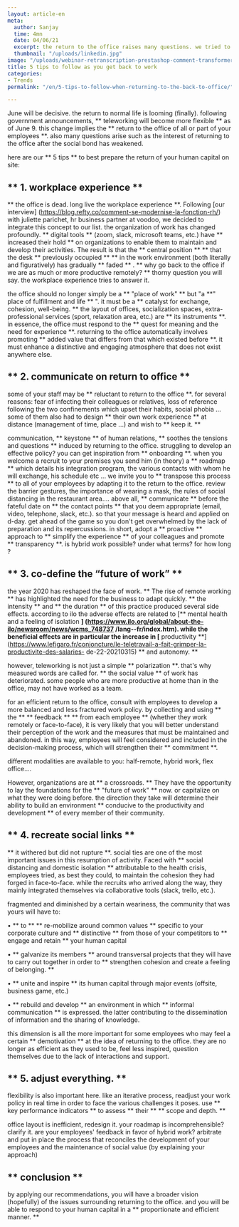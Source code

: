 ```yaml
---
layout: article-en
meta:
  author: Sanjay
  time: 4mn
  date: 04/06/21
  excerpt: the return to the office raises many questions. we tried to answer it
  thumbnail: "/uploads/linkedin.jpg"
image: "/uploads/webinar-retranscription-prestashop-comment-transformer-la-periode-d-essai-a-tous-les-couts-9.png"
title: 5 tips to follow as you get back to work
categories:
- Trends
permalink: "/en/5-tips-to-follow-when-returning-to-the-back-to-office/"

---
```

June will be decisive. the return to normal life is looming (finally). following government announcements, ** teleworking will become more flexible ** as of June 9. this change implies the ** return to the office of all or part of your employees **. also many questions arise such as the interest of returning to the office after the social bond has weakened.

here are our ** 5 tips ** to best prepare the return of your human capital on site:

## ** 1. workplace experience **

** the office is dead. long live the workplace experience **. Following [our interview] (https://blog.refty.co/comment-se-modernise-la-fonction-rh/) with juliette parichet, hr business partner at voodoo, we decided to integrate this concept to our list. the organization of work has changed profoundly. ** digital tools ** (zoom, slack, microsoft teams, etc.) have ** increased their hold ** on organizations to enable them to maintain and develop their activities. The result is that the ** central position ** ** that the desk ** previously occupied ** ** in the work environment (both literally and figuratively) has gradually ** faded ** . ** why go back to the office if we are as much or more productive remotely? ** thorny question you will say. the workplace experience tries to answer it.

the office should no longer simply be a ** "place of work" ** but "a **" place of fulfillment and life ** ". it must be a ** catalyst for exchange, cohesion, well-being. ** the layout of offices, socialization spaces, extra-professional services (sport, relaxation area, etc.) are ** its instruments **. in essence, the office must respond to the ** quest for meaning and the need for experience **. returning to the office automatically involves promoting ** added value that differs from that which existed before **. it must enhance a distinctive and engaging atmosphere that does not exist anywhere else.

## ** 2. communicate on return to office **

some of your staff may be ** reluctant to return to the office **. for several reasons: fear of infecting their colleagues or relatives, loss of reference following the two confinements which upset their habits, social phobia ... some of them also had to design ** their own work experience ** at distance (management of time, place ...) and wish to ** keep it. **

communication, ** keystone ** of human relations, ** soothes the tensions and questions ** induced by returning to the office. struggling to develop an effective policy? you can get inspiration from ** onboarding **. when you welcome a recruit to your premises you send him (in theory) a ** roadmap ** which details his integration program, the various contacts with whom he will exchange, his schedule etc ... we invite you to ** transpose this process ** to all of your employees by adapting it to the return to the office. review the barrier gestures, the importance of wearing a mask, the rules of social distancing in the restaurant area…. above all, ** communicate ** before the fateful date on ** the contact points ** that you deem appropriate (email, video, telephone, slack, etc.). so that your message is heard and applied on d-day. get ahead of the game so you don't get overwhelmed by the lack of preparation and its repercussions. in short, adopt a ** proactive ** approach to ** simplify the experience ** of your colleagues and promote ** transparency **. is hybrid work possible? under what terms? for how long ?

## ** 3. co-define the “future of work” **

the year 2020 has reshaped the face of work. ** The rise of remote working ** has highlighted the need for the business to adapt quickly. ** the intensity ** and ** the duration ** of this practice produced several side effects. according to ilo the adverse effects are related to [** mental health and a feeling of isolation **] (https://www.ilo.org/global/about-the-ilo/newsroom/news/wcms_748737 /lang--fr/index.htm). while the beneficial effects are in particular the increase in [** productivity **] (https://www.lefigaro.fr/conjoncture/le-teletravail-a-fait-grimper-la-productivite-des-salaries- de-22-20210315) ** and autonomy. **

however, teleworking is not just a simple ** polarization **. that's why measured words are called for. ** the social value ** of work has deteriorated. some people who are more productive at home than in the office, may not have worked as a team.

for an efficient return to the office, consult with employees to develop a more balanced and less fractured work policy. by collecting and using ** the ** ** feedback ** ** from each employee ** (whether they work remotely or face-to-face), it is very likely that you will better understand their perception of the work and the measures that must be maintained and abandoned. in this way, employees will feel considered and included in the decision-making process, which will strengthen their ** commitment **.

different modalities are available to you: half-remote, hybrid work, flex office….

However, organizations are at ** a crossroads. ** They have the opportunity to lay the foundations for the ** "future of work" ** now. or capitalize on what they were doing before. the direction they take will determine their ability to build an environment ** conducive to the productivity and development ** of every member of their community.

## ** 4. recreate social links **

** it withered but did not rupture **. social ties are one of the most important issues in this resumption of activity. Faced with ** social distancing and domestic isolation ** attributable to the health crisis, employees tried, as best they could, to maintain the cohesion they had forged in face-to-face. while the recruits who arrived along the way, they mainly integrated themselves via collaborative tools (slack, trello, etc.).

fragmented and diminished by a certain weariness, the community that was yours will have to:

• ** to ** ** re-mobilize around common values ​​** specific to your corporate culture and ** distinctive ** from those of your competitors to ** engage and retain ** your human capital

• ** galvanize its members ** around transversal projects that they will have to carry out together in order to ** strengthen cohesion and create a feeling of belonging. **

• ** unite and inspire ** its human capital through major events (offsite, business game, etc.)

• ** rebuild and develop ** an environment in which ** informal communication ** is expressed. the latter contributing to the dissemination of information and the sharing of knowledge.

this dimension is all the more important for some employees who may feel a certain ** demotivation ** at the idea of ​​returning to the office. they are no longer as efficient as they used to be, feel less inspired, question themselves due to the lack of interactions and support.

## ** 5. adjust everything. **

flexibility is also important here. like an iterative process, readjust your work policy in real time in order to face the various challenges it poses. use ** key performance indicators ** to assess ** their ** ** scope and depth. **

office layout is inefficient, redesign it. your roadmap is incomprehensible? clarify it. are your employees' feedback in favor of hybrid work? arbitrate and put in place the process that reconciles the development of your employees and the maintenance of social value (by explaining your approach)

## ** conclusion **

by applying our recommendations, you will have a broader vision (hopefully) of the issues surrounding returning to the office. and you will be able to respond to your human capital in a ** proportionate and efficient manner. **

<!-- Start of HubSpot Embed Code -->
<script type="text/javascript" id="hs-script-loader" async defer src="//js.hs-scripts.com/9017898.js"></script>
<!-- End of HubSpot Embed Code -->
